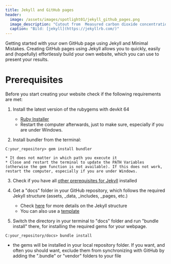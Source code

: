 ```yaml
---
title: Jekyll and GitHub pages
header:
  image: /assets/images/spotlight01/jekyll_github_pages.png
  image_description: "Cutout from  Measured carbon dioxide concentrations in Vancouver"
  caption: "Bild: [jekyll](https://jekyllrb.com/)"
---
```


Getting started with your own GitHub page using Jekyll and Minimal Mistakes. Creating GitHub pages using Jekyll allows you to quickly, easily and (hopefully) effortlessly build your own website, which you can use to present your results.

<!--more-->

# Prerequisites
Before you start creating your website check if the following requirements are met:


1. Install the latest version of the rubygems with devkit 64
	* [Ruby Installer](https://rubyinstaller.org/downloads/)
	* Restart the computer afterwards, just to make sure, especially if you are under Windows.

2. Install bundler from the terminal:

```console
C:your_repository> gem install bundler
```
	* It does not matter in which path you execute it
	* Close and restart the terminal to update the PATH Variables (otherwise the gem function is not available). If this does not work, restart the computer, especially if you are under Windows.

3. Check if you have all [other prerequisites for Jekyll](https://jekyllrb.com/docs/) installed
    
4. Get a "docs" folder in your GitHub repository, which follows the required Jekyll structure (assets, _data, _includes, _pages, etc.)
	* Check [here](https://jekyllrb.com/docs/structure/) for more details on the Jekyll structure
	* You can also use a [template](https://github.com/GeoMOER/moer-html-module-template)

5. Switch the directory in your terminal to "docs" folder and run "bundle install" there, for installing the required gems for your webpage.

```console
C:your_repository/docs> bundle install
```

* the gems will be installed in your local repository folder. If you want, and often you should want, exclude them from synchronizing with GitHub by adding the ".bundle" or "vendor" folders to your 	 file


